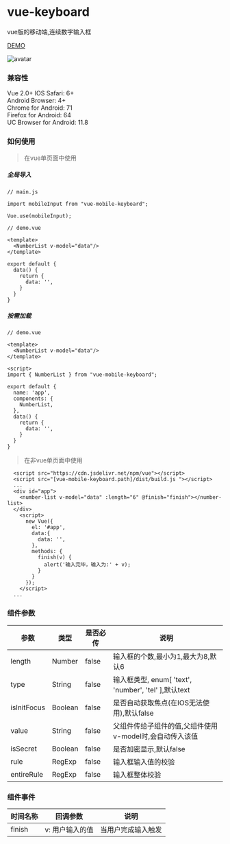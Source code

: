 # vue-keyboard
vue版的移动端,连续数字输入框

[DEMO](http://47.98.176.169/vue-keyboard/test/)

![avatar](https://img-blog.csdnimg.cn/20190315233250319.png?x-oss-process=image/watermark,type_ZmFuZ3poZW5naGVpdGk,shadow_10,text_aHR0cHM6Ly9ibG9nLmNzZG4ubmV0L3FxXzM2NjEzMDcz,size_16,color_FFFFFF,t_70)

### 兼容性

Vue 2.0+
IOS Safari: 6+  
Android Browser: 4+  
Chrome for Android: 71  
Firefox for Android: 64  
UC Browser for Android: 11.8  

### 如何使用

> 在vue单页面中使用

##### 全局导入
```
// main.js

import mobileInput from "vue-mobile-keyboard";

Vue.use(mobileInput);

// demo.vue

<template>
  <NumberList v-model="data"/>
</template>

export default {
  data() {
    return {
      data: '',
    }
  }
}
```
##### 按需加载
```
// demo.vue

<template>
  <NumberList v-model="data"/>
</template>

<script>
import { NumberList } from "vue-mobile-keyboard";

export default {
  name: 'app',
  components: {
    NumberList,
  },
  data() {
    return {
      data: '',
    }
  }
}
```
> 在非vue单页面中使用
```
  <script src="https://cdn.jsdelivr.net/npm/vue"></script>
  <script src="[vue-mobile-keyboard.path]/dist/build.js "></script>
  ...
  <div id="app">
    <number-list v-model="data" :length="6" @finish="finish"></number-list>
  </div>
    <script>
      new Vue({
        el: '#app',
        data:{
          data: '',
        },
        methods: {
          finish(v) {
            alert('输入完毕，输入为:' + v);
          }
        }
      });
    </script>
  ...
```

### 组件参数
|参数|类型|是否必传|说明|
|--|--|--|--|
|length|Number|false|输入框的个数,最小为1,最大为8,默认6|
|type|String|false|输入框类型, enum[ 'text', 'number', 'tel' ],默认text|
|isInitFocus|Boolean|false|是否自动获取焦点(在IOS无法使用),默认false|
|value|String|false|父组件传给子组件的值,父组件使用v-model时,会自动传入该值|
|isSecret|Boolean|false|是否加密显示,默认false|
|rule|RegExp|false|输入框输入值的校验|
|entireRule|RegExp|false|输入框整体校验|

### 组件事件
|时间名称|回调参数|说明|
|--|--|--|
|finish|v: 用户输入的值|当用户完成输入触发|
